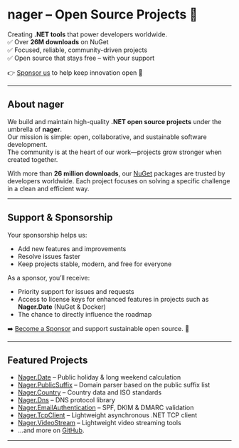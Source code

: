 # nager – Open Source Projects 🚀  

Creating **.NET tools** that power developers worldwide.  
✅ Over **26M downloads** on NuGet  
✅ Focused, reliable, community-driven projects  
✅ Open source that stays free – with your support  

👉 [Sponsor us](https://github.com/sponsors/nager) to help keep innovation open 🐧  

---

## About nager  

We build and maintain high-quality **.NET open source projects** under the umbrella of **nager**.  
Our mission is simple: open, collaborative, and sustainable software development.  
The community is at the heart of our work—projects grow stronger when created together.  

With more than **26 million downloads**, our [NuGet](https://www.nuget.org/profiles/nager) packages are trusted by developers worldwide. Each project focuses on solving a specific challenge in a clean and efficient way.  

---

## Support & Sponsorship  

Your sponsorship helps us:  
- Add new features and improvements  
- Resolve issues faster  
- Keep projects stable, modern, and free for everyone  

As a sponsor, you’ll receive:  
- Priority support for issues and requests  
- Access to license keys for enhanced features in projects such as **Nager.Date** (NuGet & Docker)  
- The chance to directly influence the roadmap  

➡️ [Become a Sponsor](https://github.com/sponsors/nager) and support sustainable open source. 🐧  

---

## Featured Projects  

- [Nager.Date](https://github.com/nager/Nager.Date) – Public holiday & long weekend calculation
- [Nager.PublicSuffix](https://github.com/nager/Nager.PublicSuffix) – Domain parser based on the public suffix list
- [Nager.Country](https://github.com/nager/Nager.Country) – Country data and ISO standards
- [Nager.Dns](https://github.com/nager/Nager.Dns) – DNS protocol library
- [Nager.EmailAuthentication](https://github.com/nager/Nager.EmailAuthentication) – SPF, DKIM & DMARC validation
- [Nager.TcpClient](https://github.com/nager/Nager.TcpClient) – Lightweight asynchronous .NET TCP client
- [Nager.VideoStream](https://github.com/nager/Nager.VideoStream) – Lightweight video streaming tools
- …and more on [GitHub](https://github.com/orgs/nager/repositories).

---
